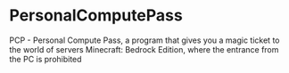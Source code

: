 # PersonalComputePass
PCP - Personal Compute Pass, a program that gives you a magic ticket to the world of servers Minecraft: Bedrock Edition, where the entrance from the PC is prohibited